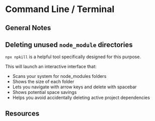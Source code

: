 # Command Line / Terminal

## General Notes

## Deleting unused `node_module` directories

`npx npkill` is a helpful tool specifically designed for this purpose.

This will launch an interactive interface that:

- Scans your system for node_modules folders
- Shows the size of each folder
- Lets you navigate with arrow keys and delete with spacebar
- Shows potential space savings
- Helps you avoid accidentally deleting active project dependencies

## Resources
